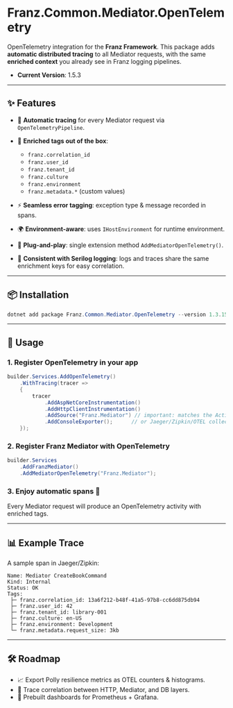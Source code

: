 ﻿# Franz.Common.Mediator.OpenTelemetry

OpenTelemetry integration for the **Franz Framework**.
This package adds **automatic distributed tracing** to all Mediator requests, with the same **enriched context** you already see in Franz logging pipelines.

- **Current Version**: 1.5.3

---

## ✨ Features

* 📡 **Automatic tracing** for every Mediator request via `OpenTelemetryPipeline`.
* 🪪 **Enriched tags out of the box**:

  * `franz.correlation_id`
  * `franz.user_id`
  * `franz.tenant_id`
  * `franz.culture`
  * `franz.environment`
  * `franz.metadata.*` (custom values)
* ⚡ **Seamless error tagging**: exception type & message recorded in spans.
* 🌍 **Environment-aware**: uses `IHostEnvironment` for runtime environment.
* 🔌 **Plug-and-play**: single extension method `AddMediatorOpenTelemetry()`.
* 🧩 **Consistent with Serilog logging**: logs and traces share the same enrichment keys for easy correlation.

---

## 📦 Installation

```powershell
dotnet add package Franz.Common.Mediator.OpenTelemetry --version 1.3.15
```

---

## 🚀 Usage

### 1. Register OpenTelemetry in your app

```csharp
builder.Services.AddOpenTelemetry()
    .WithTracing(tracer =>
    {
        tracer
            .AddAspNetCoreInstrumentation()
            .AddHttpClientInstrumentation()
            .AddSource("Franz.Mediator") // important: matches the ActivitySource
            .AddConsoleExporter();      // or Jaeger/Zipkin/OTEL collector
    });
```

### 2. Register Franz Mediator with OpenTelemetry

```csharp
builder.Services
    .AddFranzMediator()
    .AddMediatorOpenTelemetry("Franz.Mediator");
```

### 3. Enjoy automatic spans 🎉

Every Mediator request will produce an OpenTelemetry activity with enriched tags.

---

## 📊 Example Trace

A sample span in Jaeger/Zipkin:

```
Name: Mediator CreateBookCommand
Kind: Internal
Status: OK
Tags:
 ├─ franz.correlation_id: 13a6f212-b48f-41a5-97b8-cc6dd875db94
 ├─ franz.user_id: 42
 ├─ franz.tenant_id: library-001
 ├─ franz.culture: en-US
 ├─ franz.environment: Development
 └─ franz.metadata.request_size: 3kb
```

---

## 🛠️ Roadmap

* 📈 Export Polly resilience metrics as OTEL counters & histograms.
* 🔎 Trace correlation between HTTP, Mediator, and DB layers.
* 🧩 Prebuilt dashboards for Prometheus + Grafana.

